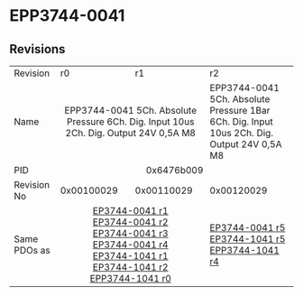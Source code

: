 # EPP3744-0041

## Revisions
<table>
<tr>
<td>Revision</td>
<td>r0</td>
<td>r1</td>
<td>r2</td>
</tr>
<tr>
<td>Name</td>
<td colspan=2 align="center">EPP3744-0041 5Ch. Absolute Pressure 6Ch. Dig. Input 10us 2Ch. Dig. Output 24V 0,5A M8</td>
<td>EPP3744-0041 5Ch. Absolute Pressure 1Bar 6Ch. Dig. Input 10us 2Ch. Dig. Output 24V 0,5A M8</td>
</tr>
<tr>
<td>PID</td>
<td colspan=3 align="center">0x6476b009</td>
</tr>
<tr>
<td>Revision No</td>
<td>0x00100029</td>
<td>0x00110029</td>
<td>0x00120029</td>
</tr>
<tr>
<td>Same PDOs as</td>
<td colspan=2 align="center"><a href="EP3744-0041.md">EP3744-0041 r1</a><br/><a href="EP3744-0041.md">EP3744-0041 r2</a><br/><a href="EP3744-0041.md">EP3744-0041 r3</a><br/><a href="EP3744-0041.md">EP3744-0041 r4</a><br/><a href="EP3744-1041.md">EP3744-1041 r1</a><br/><a href="EP3744-1041.md">EP3744-1041 r2</a><br/><a href="EPP3744-1041.md">EPP3744-1041 r0</a></td>
<td><a href="EP3744-0041.md">EP3744-0041 r5</a><br/><a href="EP3744-1041.md">EP3744-1041 r5</a><br/><a href="EPP3744-1041.md">EPP3744-1041 r4</a></td>
</tr>
</table>
